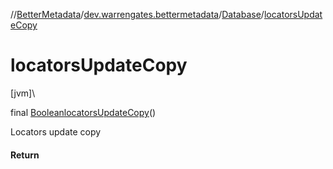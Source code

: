 //[BetterMetadata](../../../index.md)/[dev.warrengates.bettermetadata](../index.md)/[Database](index.md)/[locatorsUpdateCopy](locators-update-copy.md)

# locatorsUpdateCopy

[jvm]\

final [Boolean](https://docs.oracle.com/javase/8/docs/api/java/lang/Boolean.html)[locatorsUpdateCopy](locators-update-copy.md)()

Locators update copy

#### Return
